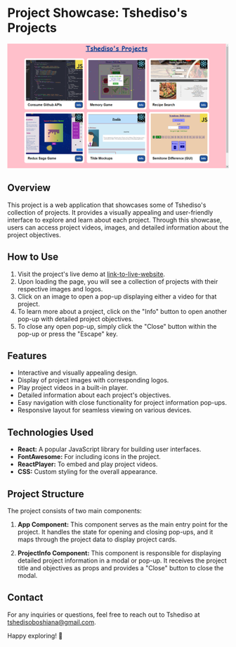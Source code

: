 # Project Showcase: Tshediso's Projects 

[![Project Showcase Demo](public/images/thumbnails/demo.png)](https://projects-5584f.web.app/)

## Overview

This project is a web application that showcases some of Tshediso's collection of projects. It provides a visually appealing and user-friendly interface to explore and learn about each project. Through this showcase, users can access project videos, images, and detailed information about the project objectives.

## How to Use

1. Visit the project's live demo at [link-to-live-website](https://projects-5584f.web.app/).
2. Upon loading the page, you will see a collection of projects with their respective images and logos.
3. Click on an image to open a pop-up displaying either a video for that project.
4. To learn more about a project, click on the "Info" button to open another pop-up with detailed project objectives.
5. To close any open pop-up, simply click the "Close" button within the pop-up or press the "Escape" key.

## Features

- Interactive and visually appealing design.
- Display of project images with corresponding logos.
- Play project videos in a built-in player.
- Detailed information about each project's objectives.
- Easy navigation with close functionality for project information pop-ups.
- Responsive layout for seamless viewing on various devices.

## Technologies Used

- **React:** A popular JavaScript library for building user interfaces.
- **FontAwesome:** For including icons in the project.
- **ReactPlayer:** To embed and play project videos.
- **CSS:** Custom styling for the overall appearance.


## Project Structure

The project consists of two main components:

1. **App Component:** This component serves as the main entry point for the project. It handles the state for opening and closing pop-ups, and it maps through the project data to display project cards.

2. **ProjectInfo Component:** This component is responsible for displaying detailed project information in a modal or pop-up. It receives the project title and objectives as props and provides a "Close" button to close the modal.
 
## Contact

For any inquiries or questions, feel free to reach out to Tshediso at [tshedisoboshiana@gmail.com](mailto:tshedisoboshiana@gmail.com).

Happy exploring! 🚀

